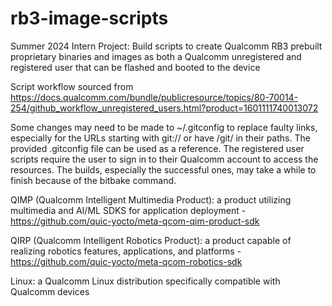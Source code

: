 # rb3-image-scripts
Summer 2024 Intern Project: Build scripts to create Qualcomm RB3 prebuilt proprietary binaries and images as both a Qualcomm unregistered and registered user that can be flashed and booted to the device

Script workflow sourced from https://docs.qualcomm.com/bundle/publicresource/topics/80-70014-254/github_workflow_unregistered_users.html?product=1601111740013072

Some changes may need to be made to ~/.gitconfig to replace faulty links, especially for the URLs starting with git:// or have /git/ in their paths. The provided .gitconfig file can be used as a reference. The registered user scripts require the user to sign in to their Qualcomm account to access the resources. The builds, especially the successful ones, may take a while to finish because of the bitbake command. 

QIMP (Qualcomm Intelligent Multimedia Product): a product utilizing multimedia and AI/ML SDKS for application deployment - https://github.com/quic-yocto/meta-qcom-qim-product-sdk

QIRP (Qualcomm Intelligent Robotics Product): a product capable of realizing robotics features, applications, and platforms - https://github.com/quic-yocto/meta-qcom-robotics-sdk

Linux: a Qualcomm Linux distribution specifically compatible with Qualcomm devices

